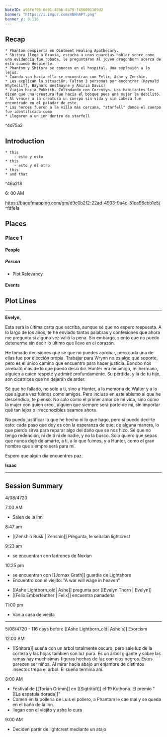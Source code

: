 ```yaml
---
NoteID: a96fef96-0d91-48bb-8a79-f456091109d2
banner: "https://i.imgur.com/mNHhAPT.png"
banner_y: 0.116
---
```


## Recap

```ad-ad-qr
* Phantom despierta en Ointment Healing Apothecary. 
* Shitora llega a Bravia, escucha a unos guardias hablar sobre como una evidencia fue robada, le preguntaran al joven dragonborn acerca de esto cuando despierte.
* Phantom y Shitora se conocen en el hospital. Una explosión a lo lejos.
* Cuando van hacia ella se encuentran con Felix, Ashe y Zenshin. 
* Les explican la situación. Faltan 3 personas por encontrar (Reynald Whytecliff, Baynard Westmayne y Amiria Davis)
* Viajan Hacia Pokkith. Colindando con Corentyn. Los habitantes les dicen que una creatura fue hacia el bosque pues una mujer la debilitó.   
* Al vencer a la creatura un cuerpo sin vida y sin cabeza fue encontrado en el paladar de este.
* Los heroes fueron a la villa más cercana, "starfell" donde el cuerpo fue identificado como 
* Llegaron a un inn dentro de starfell
```

^4d75a2

## Introduction

```ad-go
* this
	- esto y esto
* this 
	- esto y el otro
* this 
* and that
```

^46a218

6: 00 AM

https://bagofmapping.com/gm/d9c0b2f2-22ad-4933-9a4c-51ca96ebb1e5/
^fdfe1a
## Places

### Place 1
#### People 
##### Person
 * Plot Relevancy
#### Events




## Plot Lines


---

**Evelyn,**

Esta será la última carta que escriba, aunque sé que no espero respuesta. A lo largo de los años, te he enviado tantas palabras y confesiones que ahora me pregunto si alguna vez valió la pena. Sin embargo, siento que no puedo detenerme sin decir lo último que llevo en el corazón.

He tomado decisiones que sé que no puedes aprobar, pero cada una de ellas fue por elección propia. Trabajar para Wrynn no es algo que soporte, pero es el único camino que encuentro para hacer justicia. Bonobo nos arrebató más de lo que puedo describir. Hunter era mi amigo, mi hermano, alguien a quien respeté y admiré profundamente. Su pérdida, y la de tu hijo, son cicatrices que no dejarán de arder.

Sé que he fallado, no solo a ti, sino a Hunter, a la memoria de Walter y a lo que alguna vez fuimos como amigos. Pero incluso en este abismo al que he descendido, te pienso. No solo como el primer amor de mi vida, sino como la mujer con quien crecí, alguien que siempre será parte de mí, sin importar qué tan lejos o irreconocibles seamos ahora.

No puedo justificar lo que he hecho ni lo que hago, pero sí puedo decirte esto: cada paso que doy es con la esperanza de que, de alguna manera, lo que pierdo sirva para reparar algo del daño que se nos hizo. Sé que no tengo redención, ni de ti ni de nadie, y no la busco. Solo quiero que sepas que nunca dejé de amarte, a ti, a lo que fuimos, y a Hunter, como el gran hombre que siempre será para mí.

Espero que algún día encuentres paz.

**Isaac**

--- 

## Session Summary

4/08/4720 

7:00 AM 

* Salen de la inn

8:47 am

* [[Zenshin Rusk | Zenshin]] Pregunta, le señalan lightcrest

9:23 am 

* se encuentran con ladrones de Noxian

10:25 pm 

* se encuentran con [[Jornax Grath]] guardia de Lightshore
*  Encuentro con el viejito: "A war will wage in heaven"
- [[Ashe Lightborn_old| Ashe]] pregunta por [[Evelyn Thorn | Evelyn]]
- [[Felix Emberfeather | Felix]] encuentra panadería

11:00 pm 

* Van a casa de viejita

------

5/08/4720 - 116 days before [[Ashe Lightborn_old| Ashe's]] Exorcism

12:00 AM 

* [[Shitora]] sueña con un arbol totalmente oscuro, pero sale luz de la corteza y las hojas tambien son luz pura. Es un árbol gigante y sobre las ramas hay muchisimas figuras hechas de luz con ojos negros. Estos parecen ser niños. Al mirar hacia abajo un enjambre de distintos insectos trepa el árbol. El sueño termina ahí. 

8:00 AM 

* Festival de [[Torian Grimm]] en [[Sigtritoft]] el 19 Kuthona. El premio "[[La espatula dorada]]"
* Comen en la polleria de Luis el pollero, a Phantom le cae mal y se queda en el baño de la Inn.
* llegan con el viejito y ashe lo cura

9:00 AM 

* Deciden partir de lightcrest mediante un atajo
